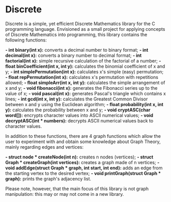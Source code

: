 # Discrete
Discrete is a simple, yet efficient Discrete Mathematics library for the C programming language. Envisioned as a small project for applying concepts of Discrete Mathematics into programming, this library contains the following functions:

**- int binary(int x):** converts a decimal number to binary format;
**- int decimal(int x):** converts a binary number to decimal format;
**- int factorial(int x):** simple recursive calculation of the factorial of a number;
**- float binCoefficient(int x, int y):** calculates the binomial coefficient of x and y;
**- int simplePermutation(int x):** calculates x's simple (easy) permutation;
**- float repPermutation(int x):** calculates x's permutation with repetitions allowed; 
**- float simpleArr(int x, int y):** calculates the simple arrangement of x and y;
**- void fibonacci(int x):** generates the Fibonacci series up to the value of x;
**- void pascal(int x):** generates Pascal's triangle which contains x lines;
**- int gcd(int x, int y):** calculates the Greatest Common Divisor between x and y using the Euclidean algorithm;
**- float probability(int x, int y):** calculates the probability between x and y;
**- void cryptASC(char word[]):** encrypts character values into ASCII numerical values;
**- void decryptASC(int * numbers):** decrypts ASCII numerical values back to character values.

In addition to these functions, there are 4 graph functions which allow the user to experiment with and obtain some knowledge about Graph Theory, mainly regarding edges and vertices:

**- struct node * createNode(int n):** creates n nodes (vertices);
**- struct Graph * createGraph(int vertices):** creates a graph made of n vertices;
**- void addEdge(struct Graph * graph, int start, int end):** adds an edge from the starting vertex to the desired vertex;
**- void printGraph(struct Graph * graph):** prints the graph's adjacency list.

Please note, however, that the main focus of this library is not graph manipulation: this may or may not come in a new library.

